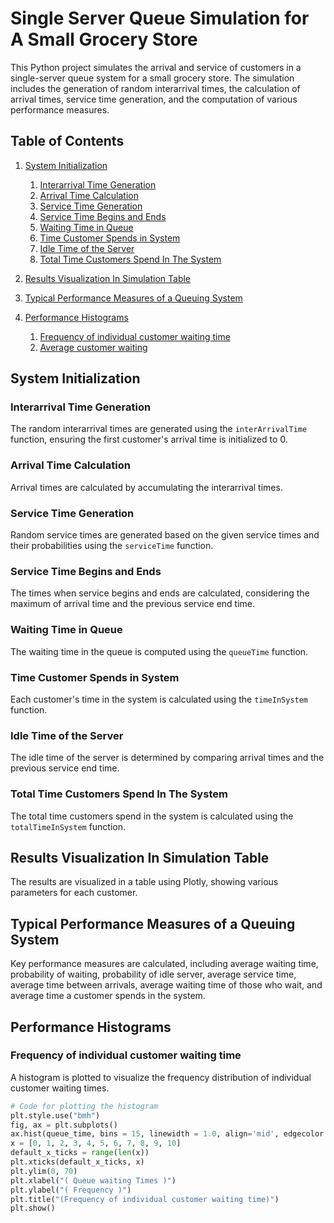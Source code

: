 # Single Server Queue Simulation for A Small Grocery Store

This Python project simulates the arrival and service of customers in a single-server queue system for a small grocery store. The simulation includes the generation of random interarrival times, the calculation of arrival times, service time generation, and the computation of various performance measures.

## Table of Contents
1. [System Initialization](#system-initialization)
   1. [Interarrival Time Generation](#interarrival-time-generation)
   2. [Arrival Time Calculation](#arrival-time-calculation)
   3. [Service Time Generation](#service-time-generation)
   4. [Service Time Begins and Ends](#service-time-begins-and-ends)
   5. [Waiting Time in Queue](#waiting-time-in-queue)
   6. [Time Customer Spends in System](#time-customer-spends-in-system)
   7. [Idle Time of the Server](#idle-time-of-the-server)
   8. [Total Time Customers Spend In The System](#total-time-customers-spend-in-the-system)
   
2. [Results Visualization In Simulation Table](#results-visualization-in-simulation-table)
   
3. [Typical Performance Measures of a Queuing System](#typical-performance-measures-of-a-queuing-system)
   
4. [Performance Histograms](#performance-histograms)
   1. [Frequency of individual customer waiting time](#frequency-of-individual-customer-waiting-time)
   2. [Average customer waiting](#average-customer-waiting)

## System Initialization

### Interarrival Time Generation
The random interarrival times are generated using the `interArrivalTime` function, ensuring the first customer's arrival time is initialized to 0.

### Arrival Time Calculation
Arrival times are calculated by accumulating the interarrival times.

### Service Time Generation
Random service times are generated based on the given service times and their probabilities using the `serviceTime` function.

### Service Time Begins and Ends
The times when service begins and ends are calculated, considering the maximum of arrival time and the previous service end time.

### Waiting Time in Queue
The waiting time in the queue is computed using the `queueTime` function.

### Time Customer Spends in System
Each customer's time in the system is calculated using the `timeInSystem` function.

### Idle Time of the Server
The idle time of the server is determined by comparing arrival times and the previous service end time.

### Total Time Customers Spend In The System
The total time customers spend in the system is calculated using the `totalTimeInSystem` function.

## Results Visualization In Simulation Table
The results are visualized in a table using Plotly, showing various parameters for each customer.

## Typical Performance Measures of a Queuing System
Key performance measures are calculated, including average waiting time, probability of waiting, probability of idle server, average service time, average time between arrivals, average waiting time of those who wait, and average time a customer spends in the system.

## Performance Histograms

### Frequency of individual customer waiting time
A histogram is plotted to visualize the frequency distribution of individual customer waiting times.

```python
# Code for plotting the histogram
plt.style.use("bmh")
fig, ax = plt.subplots()
ax.hist(queue_time, bins = 15, linewidth = 1.0, align='mid', edgecolor = "white")
x = [0, 1, 2, 3, 4, 5, 6, 7, 8, 9, 10]
default_x_ticks = range(len(x))
plt.xticks(default_x_ticks, x)
plt.ylim(0, 70)
plt.xlabel("( Queue waiting Times )")
plt.ylabel("( Frequency )")
plt.title("(Frequency of individual customer waiting time)")
plt.show()
